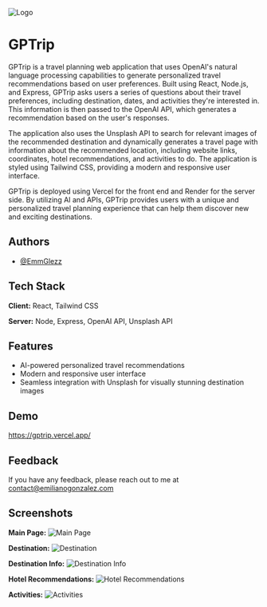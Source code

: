 
![Logo](https://i.imgur.com/kifQEXT.png)


# GPTrip

GPTrip is a travel planning web application that uses OpenAI's natural language processing capabilities to generate personalized travel recommendations based on user preferences. Built using React, Node.js, and Express, GPTrip asks users a series of questions about their travel preferences, including destination, dates, and activities they're interested in. This information is then passed to the OpenAI API, which generates a recommendation based on the user's responses.

The application also uses the Unsplash API to search for relevant images of the recommended destination and dynamically generates a travel page with information about the recommended location, including website links, coordinates, hotel recommendations, and activities to do. The application is styled using Tailwind CSS, providing a modern and responsive user interface.

GPTrip is deployed using Vercel for the front end and Render for the server side. By utilizing AI and APIs, GPTrip provides users with a unique and personalized travel planning experience that can help them discover new and exciting destinations.


## Authors

- [@EmmGlezz](https://www.github.com/Emmglezz)


## Tech Stack

**Client:** React, Tailwind CSS

**Server:** Node, Express, OpenAI API, Unsplash API

## Features

- AI-powered personalized travel recommendations
- Modern and responsive user interface
- Seamless integration with Unsplash for visually stunning destination images


## Demo

https://gptrip.vercel.app/


## Feedback

If you have any feedback, please reach out to me at contact@emilianogonzalez.com


## Screenshots

**Main Page:**
![Main Page](https://i.imgur.com/TYwXFhq.jpg)

**Destination:**
![Destination](https://i.imgur.com/oo5SdJW.jpg)

**Destination Info:**
![Destination Info](https://i.imgur.com/Cpi9Vmh.jpg)

**Hotel Recommendations:**
![Hotel Recommendations](https://i.imgur.com/YzakHpG.png)

**Activities:**
![Activities](https://i.imgur.com/Ljmfefa.png)